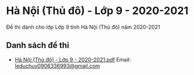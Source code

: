 # Hà Nội (Thủ đô) - Lớp 9 - 2020-2021

Đề thi dành cho lớp Lớp 9 tỉnh Hà Nội (Thủ đô) năm 2020-2021

## Danh sách đề thi

- [Hà Nội (Thủ đô) - Lớp 9 - 2020-2021.pdf](Hà%20Nội%20(Thủ%20đô)%20-%20Lớp%209%20-%202020-2021.pdf)
Email: leduchuy0906336993@gmail.com

